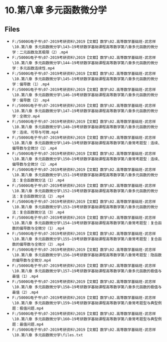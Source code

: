 # 10.第八章 多元函数微分学

## Files

- `F:/5000G电子书\07-2019考研资料\2019【文都】数学\02.高等数学基础班-武忠祥\10.第八章 多元函数微分学\143—19考研数学基础课程高等数学第八章多元函数的微分学：二元函数及其极限（2）.mp4`
- `F:/5000G电子书\07-2019考研资料\2019【文都】数学\02.高等数学基础班-武忠祥\10.第八章 多元函数微分学\144—19考研数学基础课程高等数学第八章多元函数的微分学：多元函数连续性.mp4`
- `F:/5000G电子书\07-2019考研资料\2019【文都】数学\02.高等数学基础班-武忠祥\10.第八章 多元函数微分学\145—19考研数学基础课程高等数学第八章多元函数的微分学：偏导数（1）.mp4`
- `F:/5000G电子书\07-2019考研资料\2019【文都】数学\02.高等数学基础班-武忠祥\10.第八章 多元函数微分学\146—19考研数学基础课程高等数学第八章多元函数的微分学：偏导数（2）.mp4`
- `F:/5000G电子书\07-2019考研资料\2019【文都】数学\02.高等数学基础班-武忠祥\10.第八章 多元函数微分学\147—19考研数学基础课程高等数学第八章多元函数的微分学：全微分.mp4`
- `F:/5000G电子书\07-2019考研资料\2019【文都】数学\02.高等数学基础班-武忠祥\10.第八章 多元函数微分学\148—19考研数学基础课程高等数学第八章多元函数的微分学：连续、可导与可微.mp4`
- `F:/5000G电子书\07-2019考研资料\2019【文都】数学\02.高等数学基础班-武忠祥\10.第八章 多元函数微分学\149—19考研数学基础课程高等数学第八章常考题型：连续、偏导数与全微分（1）.mp4`
- `F:/5000G电子书\07-2019考研资料\2019【文都】数学\02.高等数学基础班-武忠祥\10.第八章 多元函数微分学\150—19考研数学基础课程高等数学第八章常考题型：连续、偏导数与全微分（1）.mp4`
- `F:/5000G电子书\07-2019考研资料\2019【文都】数学\02.高等数学基础班-武忠祥\10.第八章 多元函数微分学\151—19考研数学基础课程高等数学第八章多元函数的微分法：复合函数微分法（1）.mp4`
- `F:/5000G电子书\07-2019考研资料\2019【文都】数学\02.高等数学基础班-武忠祥\10.第八章 多元函数微分学\152—19考研数学基础课程高等数学第八章多元函数的微分法：复合函数微分法（2）.mp4`
- `F:/5000G电子书\07-2019考研资料\2019【文都】数学\02.高等数学基础班-武忠祥\10.第八章 多元函数微分学\153—19考研数学基础课程高等数学第八章多元函数的微分法：复合函数微分法（3）.mp4`
- `F:/5000G电子书\07-2019考研资料\2019【文都】数学\02.高等数学基础班-武忠祥\10.第八章 多元函数微分学\154—19考研数学基础课程高等数学第八章常考题型：复合函数的偏导数与全微分（1）.mp4`
- `F:/5000G电子书\07-2019考研资料\2019【文都】数学\02.高等数学基础班-武忠祥\10.第八章 多元函数微分学\155—19考研数学基础课程高等数学第八章常考题型：复合函数的偏导数与全微分（2）.mp4`
- `F:/5000G电子书\07-2019考研资料\2019【文都】数学\02.高等数学基础班-武忠祥\10.第八章 多元函数微分学\156—19考研数学基础课程高等数学第八章常考题型：隐函数的偏导数与全微分.mp4`
- `F:/5000G电子书\07-2019考研资料\2019【文都】数学\02.高等数学基础班-武忠祥\10.第八章 多元函数微分学\157—19考研数学基础课程高等数学第八章多元函数的极值与最值（1）.mp4`
- `F:/5000G电子书\07-2019考研资料\2019【文都】数学\02.高等数学基础班-武忠祥\10.第八章 多元函数微分学\158—19考研数学基础课程高等数学第八章多元函数的极值与最值（2）.mp4`
- `F:/5000G电子书\07-2019考研资料\2019【文都】数学\02.高等数学基础班-武忠祥\10.第八章 多元函数微分学\159—19考研数学基础课程高等数学第八章常考题型与典型例题：极值问题.mp4`
- `F:/5000G电子书\07-2019考研资料\2019【文都】数学\02.高等数学基础班-武忠祥\10.第八章 多元函数微分学\160—19考研数学基础课程高等数学第八章常考题型与典型例题：最值问题.mp4`
- `F:/5000G电子书\07-2019考研资料\2019【文都】数学\02.高等数学基础班-武忠祥\10.第八章 多元函数微分学\files.txt`

